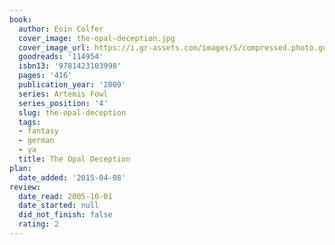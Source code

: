 ```yaml
---
book:
  author: Eoin Colfer
  cover_image: the-opal-deception.jpg
  cover_image_url: https://i.gr-assets.com/images/S/compressed.photo.goodreads.com/books/1266475201l/114954.jpg
  goodreads: '114954'
  isbn13: '9781423103998'
  pages: '416'
  publication_year: '2009'
  series: Artemis Fowl
  series_position: '4'
  slug: the-opal-deception
  tags:
  - fantasy
  - german
  - ya
  title: The Opal Deception
plan:
  date_added: '2015-04-08'
review:
  date_read: 2005-10-01
  date_started: null
  did_not_finish: false
  rating: 2
---
```

